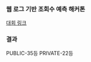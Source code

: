 ### 웹 로그 기반 조회수 예측 해커톤
[대회 링크](https://dacon.io/competitions/official/236105/overview/description)<br>

### 결과
PUBLIC-35등
PRIVATE-22등



